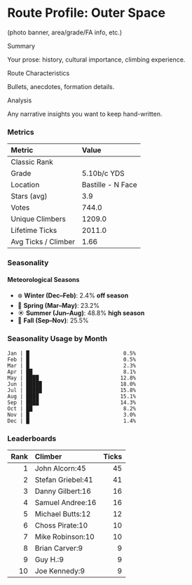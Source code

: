 

# Route Profile: Outer Space

(photo banner, area/grade/FA info, etc.)

Summary

Your prose: history, cultural importance, climbing experience.

Route Characteristics

Bullets, anecdotes, formation details.

Analysis

Any narrative insights you want to keep hand-written.


<!-- AUTO:METRICS:START -->
### Metrics

| Metric              | Value     |
|:--------------------|:----------|
| Classic Rank         |           |
| Grade                | 5.10b/c YDS |
| Location             | Bastille - N Face |
| Stars (avg)          | 3.9       |
| Votes                | 744.0     |
| Unique Climbers      | 1209.0    |
| Lifetime Ticks       | 2011.0    |
| Avg Ticks / Climber  | 1.66      |
<!-- AUTO:METRICS:END -->

<!-- AUTO:SEASONALITY:START -->
### Seasonality

#### Meteorological Seasons
- ❄️ **Winter (Dec–Feb)**: 2.4% **off season**
- 🌸 **Spring (Mar–May)**: 23.2%
- ☀️ **Summer (Jun–Aug)**: 48.8% **high season**
- 🍂 **Fall (Sep–Nov)**: 25.5%

### Seasonality Usage by Month
```
Jan | █                              0.5%
Feb | █                              0.5%
Mar | █                              2.3%
Apr | ██                             8.1%
May | ████                          12.8%
Jun | █████                         18.0%
Jul | █████                         15.8%
Aug | ████                          15.1%
Sep | ████                          14.3%
Oct | ██                             8.2%
Nov | █                              3.0%
Dec | █                              1.4%
```
<!-- AUTO:SEASONALITY:END -->

<!-- AUTO:TOP_CLIMBERS:START -->
### Leaderboards

| Rank | Climber | Ticks |
|-----:|:--------|------:|
| 1 | John Alcorn:45 | 45 |
| 2 | Stefan Griebel:41 | 41 |
| 3 | Danny Gilbert:16 | 16 |
| 4 | Samuel Andree:16 | 16 |
| 5 | Michael Butts:12 | 12 |
| 6 | Choss Pirate:10 | 10 |
| 7 | Mike Robinson:10 | 10 |
| 8 | Brian Carver:9 | 9 |
| 9 | Guy H.:9 | 9 |
| 10 | Joe Kennedy:9 | 9 |
<!-- AUTO:TOP_CLIMBERS:END -->
